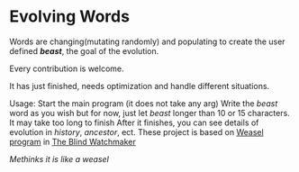 # Evolving Words

Words are changing(mutating randomly) and populating to create the user defined ___beast___, the goal of the evolution.

Every contribution is welcome. 

It has just finished, needs optimization and handle different situations.

Usage:
  Start the main program (it does not take any arg)
  Write the _beast_ word as you wish but for now, just let _beast_ longer than 10 or 15 characters. It may take too long to finish
  After it finishes, you can see details of evolution in _history_, _ancestor_, ect.
These project is based on [Weasel program](https://en.wikipedia.org/wiki/Weasel_program) in [The Blind Watchmaker](https://en.wikipedia.org/wiki/The_Blind_Watchmaker)

_Methinks it is like a weasel_ 
